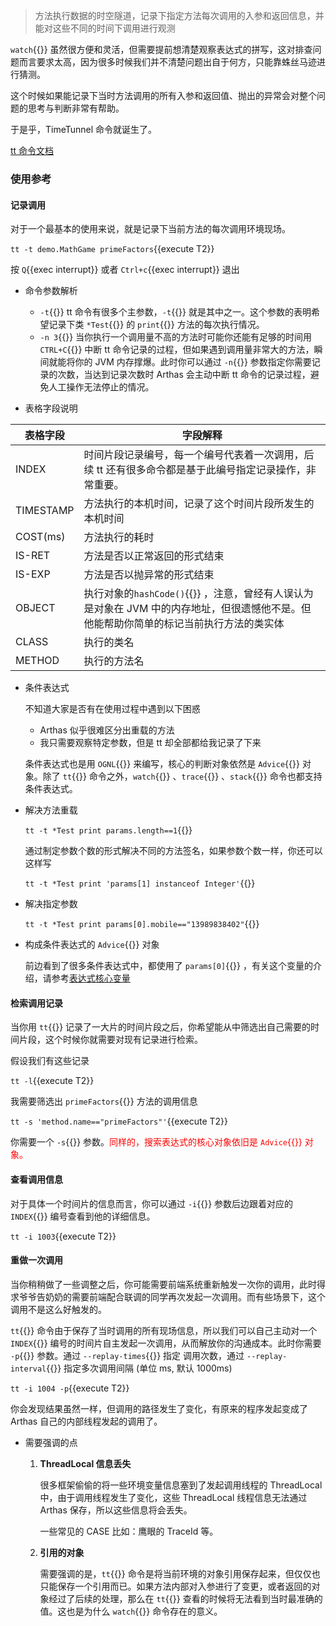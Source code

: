 > 方法执行数据的时空隧道，记录下指定方法每次调用的入参和返回信息，并能对这些不同的时间下调用进行观测

`watch`{{}} 虽然很方便和灵活，但需要提前想清楚观察表达式的拼写，这对排查问题而言要求太高，因为很多时候我们并不清楚问题出自于何方，只能靠蛛丝马迹进行猜测。

这个时候如果能记录下当时方法调用的所有入参和返回值、抛出的异常会对整个问题的思考与判断非常有帮助。

于是乎，TimeTunnel 命令就诞生了。

[tt 命令文档](https://arthas.aliyun.com/doc/tt.html)

### 使用参考

#### 记录调用

对于一个最基本的使用来说，就是记录下当前方法的每次调用环境现场。

`tt -t demo.MathGame primeFactors`{{execute T2}}

按 `Q`{{exec interrupt}} 或者 `Ctrl+c`{{exec interrupt}} 退出

- 命令参数解析

  - `-t`{{}} tt 命令有很多个主参数，`-t`{{}} 就是其中之一。这个参数的表明希望记录下类 `*Test`{{}} 的 `print`{{}} 方法的每次执行情况。
  - `-n 3`{{}} 当你执行一个调用量不高的方法时可能你还能有足够的时间用 `CTRL+C`{{}} 中断 tt 命令记录的过程，但如果遇到调用量非常大的方法，瞬间就能将你的 JVM 内存撑爆。此时你可以通过 `-n`{{}} 参数指定你需要记录的次数，当达到记录次数时 Arthas 会主动中断 tt 命令的记录过程，避免人工操作无法停止的情况。

- 表格字段说明

| 表格字段  | 字段解释                                                                                                                               |
| --------- | -------------------------------------------------------------------------------------------------------------------------------------- |
| INDEX     | 时间片段记录编号，每一个编号代表着一次调用，后续 tt 还有很多命令都是基于此编号指定记录操作，非常重要。                                 |
| TIMESTAMP | 方法执行的本机时间，记录了这个时间片段所发生的本机时间                                                                                 |
| COST(ms)  | 方法执行的耗时                                                                                                                         |
| IS-RET    | 方法是否以正常返回的形式结束                                                                                                           |
| IS-EXP    | 方法是否以抛异常的形式结束                                                                                                             |
| OBJECT    | 执行对象的`hashCode()`{{}} ，注意，曾经有人误认为是对象在 JVM 中的内存地址，但很遗憾他不是。但他能帮助你简单的标记当前执行方法的类实体 |
| CLASS     | 执行的类名                                                                                                                             |
| METHOD    | 执行的方法名                                                                                                                           |

- 条件表达式

  不知道大家是否有在使用过程中遇到以下困惑

  - Arthas 似乎很难区分出重载的方法
  - 我只需要观察特定参数，但是 tt 却全部都给我记录了下来

  条件表达式也是用 `OGNL`{{}} 来编写，核心的判断对象依然是 `Advice`{{}} 对象。除了 `tt`{{}} 命令之外，`watch`{{}} 、`trace`{{}} 、`stack`{{}} 命令也都支持条件表达式。

- 解决方法重载

  `tt -t *Test print params.length==1`{{}}

  通过制定参数个数的形式解决不同的方法签名，如果参数个数一样，你还可以这样写

  `tt -t *Test print 'params[1] instanceof Integer'`{{}}

- 解决指定参数

  `tt -t *Test print params[0].mobile=="13989838402"`{{}}

- 构成条件表达式的 `Advice`{{}} 对象

  前边看到了很多条件表达式中，都使用了 `params[0]`{{}} ，有关这个变量的介绍，请参考[表达式核心变量](https://arthas.aliyun.com/doc/advice-class.html)

#### 检索调用记录

当你用 `tt`{{}} 记录了一大片的时间片段之后，你希望能从中筛选出自己需要的时间片段，这个时候你就需要对现有记录进行检索。

假设我们有这些记录

`tt -l`{{execute T2}}

我需要筛选出 `primeFactors`{{}} 方法的调用信息

`tt -s 'method.name=="primeFactors"'`{{execute T2}}

你需要一个 `-s`{{}} 参数。<span style="color:red;">同样的，搜索表达式的核心对象依旧是 `Advice`{{}} 对象。</span>

#### 查看调用信息

对于具体一个时间片的信息而言，你可以通过 `-i`{{}} 参数后边跟着对应的 `INDEX`{{}} 编号查看到他的详细信息。

`tt -i 1003`{{execute T2}}

#### 重做一次调用

当你稍稍做了一些调整之后，你可能需要前端系统重新触发一次你的调用，此时得求爷爷告奶奶的需要前端配合联调的同学再次发起一次调用。而有些场景下，这个调用不是这么好触发的。

`tt`{{}} 命令由于保存了当时调用的所有现场信息，所以我们可以自己主动对一个 `INDEX`{{}} 编号的时间片自主发起一次调用，从而解放你的沟通成本。此时你需要 `-p`{{}} 参数。通过 `--replay-times`{{}} 指定
调用次数，通过 `--replay-interval`{{}} 指定多次调用间隔 (单位 ms, 默认 1000ms)

`tt -i 1004 -p`{{execute T2}}

你会发现结果虽然一样，但调用的路径发生了变化，有原来的程序发起变成了 Arthas 自己的内部线程发起的调用了。

- 需要强调的点

  1. **ThreadLocal 信息丢失**

     很多框架偷偷的将一些环境变量信息塞到了发起调用线程的 ThreadLocal 中，由于调用线程发生了变化，这些 ThreadLocal 线程信息无法通过 Arthas 保存，所以这些信息将会丢失。

     一些常见的 CASE 比如：鹰眼的 TraceId 等。

  2. **引用的对象**

     需要强调的是，`tt`{{}} 命令是将当前环境的对象引用保存起来，但仅仅也只能保存一个引用而已。如果方法内部对入参进行了变更，或者返回的对象经过了后续的处理，那么在 `tt`{{}} 查看的时候将无法看到当时最准确的值。这也是为什么 `watch`{{}} 命令存在的意义。
